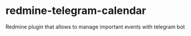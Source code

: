 # redmine-telegram-calendar
Redmine plugin that allows to manage important events with telegram bot
